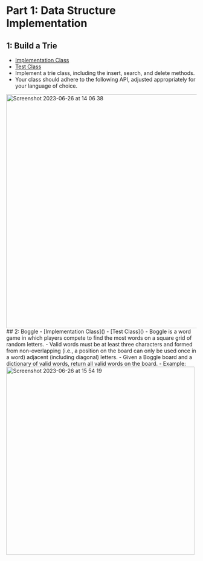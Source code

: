 # Part 1: Data Structure Implementation
## 1: Build a Trie
- [Implementation Class](https://github.com/Uber-Career-Prep-2023/Uber-Career-Prep-Homework-Joseph-Borodach/blob/main/Assignment-4/Trie/src/main/java/career/prep/uber/Trie.java)
- [Test Class](https://github.com/Uber-Career-Prep-2023/Uber-Career-Prep-Homework-Joseph-Borodach/blob/main/Assignment-4/Trie/src/test/java/career/prep/uber/TrieTests.java)
- Implement a trie class, including the insert, search, and delete methods.
- Your class should adhere to the following API, adjusted appropriately for your language of choice.
<img width="619" alt="Screenshot 2023-06-26 at 14 06 38" src="https://github.com/Uber-Career-Prep-2023/Uber-Career-Prep-Homework-Joseph-Borodach/assets/95253429/cc55f67e-220a-4dae-a06e-89273b0934f2">
## 2: Boggle
- [Implementation Class]()
- [Test Class]()
- Boggle is a word game in which players compete to find the most words on a square grid of random letters.
- Valid words must be at least three characters and formed from non-overlapping (i.e., a position on the board can only be used once in a word) adjacent (including diagonal) letters.
- Given a Boggle board and a dictionary of valid words, return all valid words on the board.
- Example:
<img width="498" alt="Screenshot 2023-06-26 at 15 54 19" src="https://github.com/Uber-Career-Prep-2023/Uber-Career-Prep-Homework-Joseph-Borodach/assets/95253429/ed3ba54b-2a3b-4ed3-82fc-af381ed17e4f">


